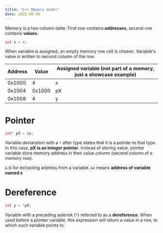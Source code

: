 ```yaml
---
title: "C++ Memory model"
date: 2022-09-30
---
```


Memory is a two column table. First row contains **addresses**, second row contains **values**.

```C++
int x = 4;
```

When variable is assigned, an empty memory row cell is chosen. Variable's value is written to
second column of the row.

|Address|Value|Assigned variable (not part of a memory, just a showcase example)|
|------|------|------|
|0x1000|     4|     x|
|0x1004|0x1000|    pX|
|0x1008|4     |     y|

# Pointer

```C++
int* pX = &x;
```

Variable declaration with a `*` after type states that it is a pointer to that type. In this
case, **pX is an integer pointer**. Instead of storing value, pointer variable store memory address
in their value column (second column of a memory row).

`&` is for extracting address from a variable. `&x` means **address of variable named x**

# Dereference

```C++
int y = *pX;
```

Variable with a preceding asterisk (`*`) referred to as a **dereference**. When used before a
pointer variable, this expression will return a value in a row, to which such variable points to.